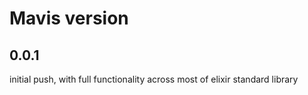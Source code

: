 # Mavis version

## 0.0.1

initial push, with full functionality across most of elixir standard library